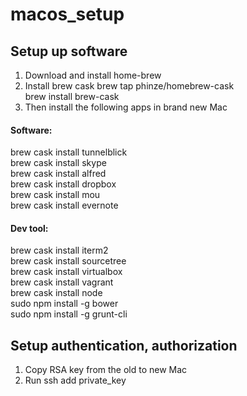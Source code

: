macos_setup
===========
## Setup up software   
1. Download and install home-brew
2. Install brew cask
  brew tap phinze/homebrew-cask   
  brew install brew-cask   
3. Then install the following apps in brand new Mac   
  #### Software:     
  brew cask install tunnelblick   
  brew cask install skype   
  brew cask install alfred   
  brew cask install dropbox   
  brew cask install mou   
  brew cask install evernote
  #### Dev tool:   
  brew cask install iterm2   
  brew cask install sourcetree   
  brew cask install virtualbox   
  brew cask install vagrant   
  brew cask install node   
  sudo npm install -g bower   
  sudo npm install -g grunt-cli   

## Setup authentication, authorization
1. Copy RSA key from the old to new Mac   
2. Run ssh add private_key   
    
  
  
